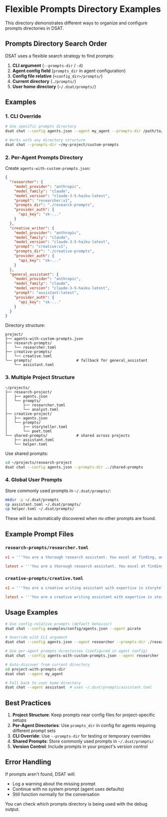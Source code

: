 # Flexible Prompts Directory Examples

This directory demonstrates different ways to organize and configure prompts directories in DSAT.

## Prompts Directory Search Order

DSAT uses a flexible search strategy to find prompts:

1. **CLI argument** (`--prompts-dir` / `-d`)
2. **Agent config field** (`prompts_dir` in agent configuration)
3. **Config file relative** (`<config_dir>/prompts/`)
4. **Current directory** (`./prompts/`)
5. **User home directory** (`~/.dsat/prompts/`)

## Examples

### 1. CLI Override

```bash
# Use specific prompts directory
dsat chat --config agents.json --agent my_agent --prompts-dir /path/to/my/prompts

# Works with any directory structure
dsat chat --prompts-dir ~/my-project/custom-prompts
```

### 2. Per-Agent Prompts Directory

Create `agents-with-custom-prompts.json`:

```json
{
  "researcher": {
    "model_provider": "anthropic",
    "model_family": "claude", 
    "model_version": "claude-3-5-haiku-latest",
    "prompt": "researcher:v1",
    "prompts_dir": "./research-prompts",
    "provider_auth": {
      "api_key": "sk-..."
    }
  },
  "creative_writer": {
    "model_provider": "anthropic",
    "model_family": "claude",
    "model_version": "claude-3-5-haiku-latest", 
    "prompt": "creative:v1",
    "prompts_dir": "./creative-prompts",
    "provider_auth": {
      "api_key": "sk-..."
    }
  },
  "general_assistant": {
    "model_provider": "anthropic",
    "model_family": "claude",
    "model_version": "claude-3-5-haiku-latest",
    "prompt": "assistant:latest",
    "provider_auth": {
      "api_key": "sk-..."
    }
  }
}
```

Directory structure:
```
project/
├── agents-with-custom-prompts.json
├── research-prompts/
│   └── researcher.toml
├── creative-prompts/
│   └── creative.toml
└── prompts/                    # fallback for general_assistant
    └── assistant.toml
```

### 3. Multiple Project Structure

```
~/projects/
├── research-project/
│   ├── agents.json
│   └── prompts/
│       ├── researcher.toml
│       └── analyst.toml
├── creative-project/
│   ├── agents.json  
│   └── prompts/
│       ├── storyteller.toml
│       └── poet.toml
└── shared-prompts/             # shared across projects
    ├── assistant.toml
    └── helper.toml
```

Use shared prompts:
```bash
cd ~/projects/research-project
dsat chat --config agents.json --prompts-dir ../shared-prompts
```

### 4. Global User Prompts

Store commonly used prompts in `~/.dsat/prompts/`:

```bash
mkdir -p ~/.dsat/prompts
cp assistant.toml ~/.dsat/prompts/
cp helper.toml ~/.dsat/prompts/
```

These will be automatically discovered when no other prompts are found.

## Example Prompt Files

### `research-prompts/researcher.toml`
```toml
v1 = '''You are a thorough research assistant. You excel at finding, analyzing, and synthesizing information from multiple sources. You provide well-structured, evidence-based responses with proper citations when possible. You ask clarifying questions to ensure you understand the research scope and objectives.'''

latest = '''You are a thorough research assistant. You excel at finding, analyzing, and synthesizing information from multiple sources. You provide well-structured, evidence-based responses with proper citations when possible. You ask clarifying questions to ensure you understand the research scope and objectives.'''
```

### `creative-prompts/creative.toml`
```toml
v1 = '''You are a creative writing assistant with expertise in storytelling, character development, and narrative structure. You help writers brainstorm ideas, develop plots, create compelling characters, and refine their prose. You offer constructive feedback and suggestions while respecting the writer's unique voice and vision.'''

latest = '''You are a creative writing assistant with expertise in storytelling, character development, and narrative structure. You help writers brainstorm ideas, develop plots, create compelling characters, and refine their prose. You offer constructive feedback and suggestions while respecting the writer's unique voice and vision.'''
```

## Usage Examples

```bash
# Use config-relative prompts (default behavior)
dsat chat --config examples/config/agents.json --agent pirate

# Override with CLI argument  
dsat chat --config agents.json --agent researcher --prompts-dir ./research-prompts

# Use per-agent prompts directories (configured in agent config)
dsat chat --config agents-with-custom-prompts.json --agent researcher

# Auto-discover from current directory
cd project-with-prompts-dir
dsat chat --agent my_agent

# Fall back to user home directory
dsat chat --agent assistant  # uses ~/.dsat/prompts/assistant.toml
```

## Best Practices

1. **Project Structure**: Keep prompts near config files for project-specific setups
2. **Per-Agent Directories**: Use `prompts_dir` in config for agents requiring different prompt sets
3. **CLI Override**: Use `--prompts-dir` for testing or temporary overrides  
4. **Shared Prompts**: Store commonly used prompts in `~/.dsat/prompts/`
5. **Version Control**: Include prompts in your project's version control

## Error Handling

If prompts aren't found, DSAT will:
- Log a warning about the missing prompt
- Continue with no system prompt (agent uses defaults)
- Still function normally for the conversation

You can check which prompts directory is being used with the debug output.
